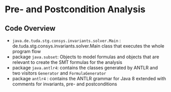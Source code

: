 # Pre- and Postcondition Analysis
## Code Overview 
* `java.de.tuda.stg.consys.invariants.solver.Main` : de.tuda.stg.consys.invariants.solver.Main class that executes the whole program flow
* package `java.subset`: Objects to model formulas and objects that are relevant to create the SMT formulas for the analysis
* package `java.antlr4`: contains the classes generated by ANTLR and two visitors `Generator` and `FormulaGenerator`
* package `antlr4` : contains the ANTLR grammar for Java 8 extended with comments for invariants, pre- and postconditions
